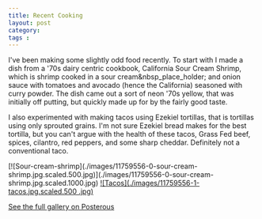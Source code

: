 ```yaml
---
title: Recent Cooking
layout: post
category: 
tags : 
---
```





I've been making some slightly odd food recently. To start with I made a dish
from a '70s dairy centric cookbook, California Sour Cream Shrimp, which is
shrimp cooked in a sour cream&nbsp_place_holder; and onion sauce with tomatoes
and avocado (hence the California) seasoned with curry powder. The dish came
out a sort of neon '70s yellow, that was initially off putting, but quickly
made up for by the fairly good taste.

I also experimented with making tacos using Ezekiel tortillas, that is
tortillas using only sprouted grains. I'm not sure Ezekiel bread makes for the
best tortilla, but you can't argue with the health of these tacos, Grass Fed
beef, spices, cilantro, red peppers, and some sharp cheddar. Definitely not a
conventional taco.

[![Sour-cream-shrimp](./images/11759556-0-sour-cream-
shrimp.jpg.scaled.500.jpg)](./images/11759556-0-sour-cream-
shrimp.jpg.scaled.1000.jpg) [![Tacos](./images/11759556-1-tacos.jpg.scaled.500
.jpg)](./images/11759556-1-tacos.jpg.scaled.1000.jpg)

[See the full gallery on Posterous](http://blog.andrewvc.com/recent-cooking)

